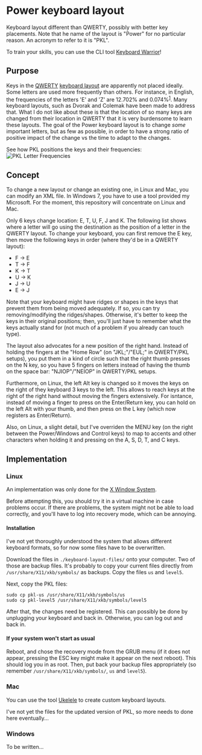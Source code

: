 # Power keyboard layout

Keyboard layout different than QWERTY, possibly with better key placements. Note
that he name of the layout is "Power" for no particular reason. An acronym to
refer to it is "PKL".

To train your skills, you can use the CLI tool [Keyboard
Warrior](https://github.com/pat-laugh/keyboard-warrior)!

## Purpose

Keys in the [QWERTY](https://en.wikipedia.org/wiki/QWERTY) [keyboard layout](https://en.wikipedia.org/wiki/Keyboard_layout)
are apparently not placed ideally. Some letters are used more frequently than others. For instance,
in English, the frequencies of the letters 'E' and 'Z' are 12.702% and 0.074%<sup>[1]</sup>.
Many keyboard layouts, such as Dvorak and Colemak have been made to address that. What I do
not like about these is that the location of so many keys are changed from their location
in QWERTY that it is very burdensome to learn these layouts. The goal of the Power keyboard layout
is to change *some* important letters, but as few as possible, in order to have a strong ratio
of positive impact of the change vs the time to adapt to the changes.

[1]: https://en.wikipedia.org/wiki/Letter_frequency

See how PKL positions the keys and their frequencies:
![PKL Letter Frequencies](https://github.com/pat-laugh/power-keyboard-layout/blob/master/pkl.png)

## Concept

To change a new layout or change an existing one, in Linux and Mac, you can modify an XML file.
In Windows 7, you have to use a tool provided my Microsoft. For the moment, this repository
will concentrate on Linux and Mac.

Only 6 keys change location: E, T, U, F, J and K. The following list shows where a letter
will go using the destination as the position of a letter in the QWERTY layout.
To change your keyboard, you can first remove the E key, then move the following
keys in order (where they'd be in a QWERTY layout):

- F &rarr; E
- T &rarr; F
- K &rarr; T
- U &rarr; K
- J &rarr; U
- E &rarr; J

Note that your keyboard might have ridges or shapes in the keys that prevent
them from being moved adequately. If so, you can try removing/modifying the
ridges/shapes. Otherwise, it's better to keep the keys in their original
positions; then, you'll just have to remember what the keys actually stand for
(not much of a problem if you already can touch type).

The layout also advocates for a new position of the right hand. Instead of
holding the fingers at the "Home Row" (on "JKL;"/"EUL;" in QWERTY/PKL setups),
you put them in a kind of circle such that the right thumb presses on the N key,
so you have 5 fingers on letters instead of having the thumb on the space bar:
"NJIOP"/"NEIOP" in QWERTY/PKL setups.

Furthermore, on Linux, the left Alt key is changed so it moves the keys on the
right of they keyboard 3 keys to the left. This allows to reach keys at the
right of the right hand without moving the fingers extensively. For isntance,
instead of moving a finger to press on the Enter/Return key, you can hold on
the left Alt with your thumb, and then press on the L key (which now registers
as Enter/Return).

Also, on Linux, a slight detail, but I've overriden the MENU key (on the right
between the Power/Windows and Control keys) to map to accents and other
characters when holding it and pressing on the A, S, D, T, and C keys.

## Implementation

### Linux

An implementation was only done for the [X Window
System](https://en.wikipedia.org/wiki/X.Org_Server).

Before attempting this, you should try it in a virtual machine in case problems
occur. If there are problems, the system might not be able to load correctly,
and you'll have to log into recovery mode, which can be
annoying.

#### Installation

I've not yet thoroughly understood the system that allows different keyboard
formats, so for now some files have to be overwritten.

Download the files in `./keyboard-layout-files/` onto your computer. Two of
those are backup files. It's probably to copy your current files directly from
`/usr/share/X11/xkb/symbols/` as backups. Copy the files `us` and `level5`.

Next, copy the PKL files:
```
sudo cp pkl-us /usr/share/X11/xkb/symbols/us
sudo cp pkl-level5 /usr/share/X11/xkb/symbols/level5
```

After that, the changes need be registered. This can possibly be done by
unplugging your keyboard and back in. Otherwise, you can log out and back in.

#### If your system won't start as usual

Reboot, and chose the recovery mode from the GRUB menu (if it does not
appear, pressing the ESC key might make it appear on the next reboot). This
should log you in as root. Then, put back your backup files appropriately (so
remember `/usr/share/X11/xkb/symbols/`, `us` and `level5`).

### Mac

You can use the tool [Ukelele](https://software.sil.org/ukelele/) to create
custom keyboard layouts.

I've not yet the files for the updated version of PKL, so more needs to done
here eventually...

### Windows

To be written...
